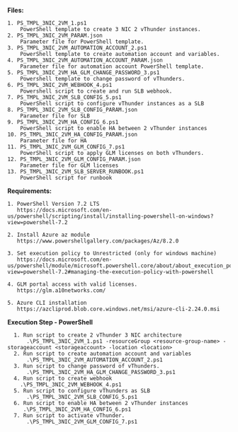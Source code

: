 **Files:**

    1. PS_TMPL_3NIC_2VM_1.ps1
        PowerShell template to create 3 NIC 2 vThunder instances.
    2. PS_TMPL_3NIC_2VM_PARAM.json
        Parameter file for PowerShell template.
    3. PS_TMPL_3NIC_2VM_AUTOMATION_ACCOUNT_2.ps1
        PowerShell template to create automation account and variables.
    4. PS_TMPL_3NIC_2VM_AUTOMATION_ACCOUNT_PARAM.json
        Parameter file for automation account PowerShell template.
    5. PS_TMPL_3NIC_2VM_HA_GLM_CHANGE_PASSWORD_3.ps1
        Powershell template to change password of vThunders.
    6. PS_TMPL_3NIC_2VM_WEBHOOK_4.ps1
        Powershell script to create and run SLB webhook.
    7. PS_TMPL_3NIC_2VM_SLB_CONFIG_5.ps1
        PowerShell script to configure vThunder instances as a SLB 
    8. PS_TMPL_3NIC_2VM_SLB_CONFIG_PARAM.json
        Parameter file for SLB
    9. PS_TMPL_3NIC_2VM_HA_CONFIG_6.ps1
        PowerShell script to enable HA between 2 vThunder instances
    10. PS_TMPL_3NIC_2VM_HA_CONFIG_PARAM.json
        Parameter file for HA
    11. PS_TMPL_3NIC_2VM_GLM_CONFIG_7.ps1
        PowerShell script to apply GLM licenses on both vThunders.
    12. PS_TMPL_3NIC_2VM_GLM_CONFIG_PARAM.json
        Parameter file for GLM licenses
    13. PS_TMPL_3NIC_2VM_SLB_SERVER_RUNBOOK.ps1
        PowerShell script for runbook


**Requirements:**

    1. PowerShell Version 7.2 LTS
	   https://docs.microsoft.com/en-us/powershell/scripting/install/installing-powershell-on-windows?view=powershell-7.2
	   
    2. Install Azure az module
       https://www.powershellgallery.com/packages/Az/8.2.0
	   
    3. Set execution policy to Unrestricted (only for windows machine)
       https://docs.microsoft.com/en-us/powershell/module/microsoft.powershell.core/about/about_execution_policies?view=powershell-7.2#managing-the-execution-policy-with-powershell
    
	4. GLM portal access with valid licenses.
       https://glm.a10networks.com/
	  
	5. Azure CLI installation
	   https://azcliprod.blob.core.windows.net/msi/azure-cli-2.24.0.msi

**Execution Step - PowerShell**

      1. Run script to create 2 vThunder 3 NIC architecture
          .\PS_TMPL_3NIC_2VM_1.ps1 -resourceGroup <resource-group-name> -storageaccount <storageaccount> -location <location>
      2. Run script to create automation account and variables
          .\PS_TMPL_3NIC_2VM_AUTOMATION_ACCOUNT_2.ps1
      3. Run script to change password of vThunders.
          .\PS_TMPL_3NIC_2VM_HA_GLM_CHANGE_PASSWORD_3.ps1
      4. Run script to create webhook
        .\PS_TMPL_3NIC_2VM_WEBHOOK_4.ps1
      5. Run script to configure vThunders as SLB
          .\PS_TMPL_3NIC_2VM_SLB_CONFIG_5.ps1 
      6. Run script to enable HA between 2 vThunder instances
         .\PS_TMPL_3NIC_2VM_HA_CONFIG_6.ps1 
      7. Run script to activate vThunder.
          .\PS_TMPL_3NIC_2VM_GLM_CONFIG_7.ps1
